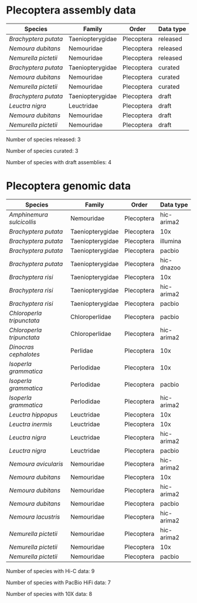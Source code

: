 # Plecoptera assembly data

| Species | Family | Order | Data type |
| -- | --- | --- | --- |
| *Brachyptera putata* | Taeniopterygidae | Plecoptera | released |
| *Nemoura dubitans* | Nemouridae | Plecoptera | released |
| *Nemurella pictetii* | Nemouridae | Plecoptera | released |
| *Brachyptera putata* | Taeniopterygidae | Plecoptera | curated |
| *Nemoura dubitans* | Nemouridae | Plecoptera | curated |
| *Nemurella pictetii* | Nemouridae | Plecoptera | curated |
| *Brachyptera putata* | Taeniopterygidae | Plecoptera | draft |
| *Leuctra nigra* | Leuctridae | Plecoptera | draft |
| *Nemoura dubitans* | Nemouridae | Plecoptera | draft |
| *Nemurella pictetii* | Nemouridae | Plecoptera | draft |

Number of species released: 3

Number of species curated: 3

Number of species with draft assemblies: 4

# Plecoptera genomic data

| Species | Family | Order | Data type |
| -- | --- | --- | --- |
| *Amphinemura sulcicollis* | Nemouridae | Plecoptera | hic-arima2 |
| *Brachyptera putata* | Taeniopterygidae | Plecoptera | 10x |
| *Brachyptera putata* | Taeniopterygidae | Plecoptera | illumina |
| *Brachyptera putata* | Taeniopterygidae | Plecoptera | pacbio |
| *Brachyptera putata* | Taeniopterygidae | Plecoptera | hic-dnazoo |
| *Brachyptera risi* | Taeniopterygidae | Plecoptera | 10x |
| *Brachyptera risi* | Taeniopterygidae | Plecoptera | hic-arima2 |
| *Brachyptera risi* | Taeniopterygidae | Plecoptera | pacbio |
| *Chloroperla tripunctata* | Chloroperlidae | Plecoptera | pacbio |
| *Chloroperla tripunctata* | Chloroperlidae | Plecoptera | hic-arima2 |
| *Dinocras cephalotes* | Perlidae | Plecoptera | 10x |
| *Isoperla grammatica* | Perlodidae | Plecoptera | 10x |
| *Isoperla grammatica* | Perlodidae | Plecoptera | pacbio |
| *Isoperla grammatica* | Perlodidae | Plecoptera | hic-arima2 |
| *Leuctra hippopus* | Leuctridae | Plecoptera | 10x |
| *Leuctra inermis* | Leuctridae | Plecoptera | 10x |
| *Leuctra nigra* | Leuctridae | Plecoptera | hic-arima2 |
| *Leuctra nigra* | Leuctridae | Plecoptera | pacbio |
| *Nemoura avicularis* | Nemouridae | Plecoptera | hic-arima2 |
| *Nemoura dubitans* | Nemouridae | Plecoptera | 10x |
| *Nemoura dubitans* | Nemouridae | Plecoptera | hic-arima2 |
| *Nemoura dubitans* | Nemouridae | Plecoptera | pacbio |
| *Nemoura lacustris* | Nemouridae | Plecoptera | hic-arima2 |
| *Nemurella pictetii* | Nemouridae | Plecoptera | hic-arima2 |
| *Nemurella pictetii* | Nemouridae | Plecoptera | 10x |
| *Nemurella pictetii* | Nemouridae | Plecoptera | pacbio |

Number of species with Hi-C data: 9

Number of species with PacBio HiFi data: 7

Number of species with 10X data: 8

